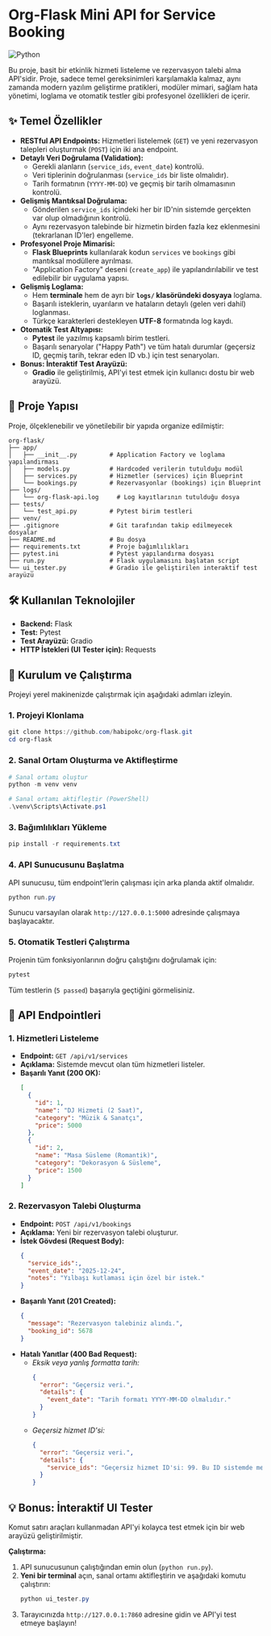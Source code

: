 # Org-Flask Mini API for Service Booking

![Python](https://img.shields.io/badge/python-3.11-blue.svg)

Bu proje, basit bir etkinlik hizmeti listeleme ve rezervasyon talebi alma API'sidir. Proje, sadece temel gereksinimleri karşılamakla kalmaz, aynı zamanda modern yazılım geliştirme pratikleri, modüler mimari, sağlam hata yönetimi, loglama ve otomatik testler gibi profesyonel özellikleri de içerir.

## ✨ Temel Özellikler

- **RESTful API Endpoints:** Hizmetleri listelemek (`GET`) ve yeni rezervasyon talepleri oluşturmak (`POST`) için iki ana endpoint.
- **Detaylı Veri Doğrulama (Validation):**
  - Gerekli alanların (`service_ids`, `event_date`) kontrolü.
  - Veri tiplerinin doğrulanması (`service_ids` bir liste olmalıdır).
  - Tarih formatının (`YYYY-MM-DD`) ve geçmiş bir tarih olmamasının kontrolü.
- **Gelişmiş Mantıksal Doğrulama:**
  - Gönderilen `service_ids` içindeki her bir ID'nin sistemde gerçekten var olup olmadığının kontrolü.
  - Aynı rezervasyon talebinde bir hizmetin birden fazla kez eklenmesini (tekrarlanan ID'ler) engelleme.
- **Profesyonel Proje Mimarisi:**
  - **Flask Blueprints** kullanılarak kodun `services` ve `bookings` gibi mantıksal modüllere ayrılması.
  - "Application Factory" deseni (`create_app`) ile yapılandırılabilir ve test edilebilir bir uygulama yapısı.
- **Gelişmiş Loglama:**
  - Hem **terminale** hem de ayrı bir **`logs/` klasöründeki dosyaya** loglama.
  - Başarılı isteklerin, uyarıların ve hataların detaylı (gelen veri dahil) loglanması.
  - Türkçe karakterleri destekleyen **UTF-8** formatında log kaydı.
- **Otomatik Test Altyapısı:**
  - **Pytest** ile yazılmış kapsamlı birim testleri.
  - Başarılı senaryolar ("Happy Path") ve tüm hatalı durumlar (geçersiz ID, geçmiş tarih, tekrar eden ID vb.) için test senaryoları.
- **Bonus: İnteraktif Test Arayüzü:**
  - **Gradio** ile geliştirilmiş, API'yi test etmek için kullanıcı dostu bir web arayüzü.

## 📂 Proje Yapısı

Proje, ölçeklenebilir ve yönetilebilir bir yapıda organize edilmiştir:

```
org-flask/
├── app/
│   ├── __init__.py         # Application Factory ve loglama yapılandırması
│   ├── models.py           # Hardcoded verilerin tutulduğu modül
│   ├── services.py         # Hizmetler (services) için Blueprint
│   └── bookings.py         # Rezervasyonlar (bookings) için Blueprint
├── logs/
│   └── org-flask-api.log     # Log kayıtlarının tutulduğu dosya
├── tests/
│   └── test_api.py         # Pytest birim testleri
├── venv/
├── .gitignore              # Git tarafından takip edilmeyecek dosyalar
├── README.md               # Bu dosya
├── requirements.txt        # Proje bağımlılıkları
├── pytest.ini              # Pytest yapılandırma dosyası
├── run.py                  # Flask uygulamasını başlatan script
└── ui_tester.py            # Gradio ile geliştirilen interaktif test arayüzü
```

## 🛠️ Kullanılan Teknolojiler

- **Backend:** Flask
- **Test:** Pytest
- **Test Arayüzü:** Gradio
- **HTTP İstekleri (UI Tester için):** Requests

## 🚀 Kurulum ve Çalıştırma

Projeyi yerel makinenizde çalıştırmak için aşağıdaki adımları izleyin.

### 1. Projeyi Klonlama

```powershell
git clone https://github.com/habipokc/org-flask.git
cd org-flask
```

### 2. Sanal Ortam Oluşturma ve Aktifleştirme

```powershell
# Sanal ortamı oluştur
python -m venv venv

# Sanal ortamı aktifleştir (PowerShell)
.\venv\Scripts\Activate.ps1
```

### 3. Bağımlılıkları Yükleme

```powershell
pip install -r requirements.txt
```

### 4. API Sunucusunu Başlatma

API sunucusu, tüm endpoint'lerin çalışması için arka planda aktif olmalıdır.

```powershell
python run.py
```
Sunucu varsayılan olarak `http://127.0.0.1:5000` adresinde çalışmaya başlayacaktır.

### 5. Otomatik Testleri Çalıştırma

Projenin tüm fonksiyonlarının doğru çalıştığını doğrulamak için:

```powershell
pytest
```
Tüm testlerin (`5 passed`) başarıyla geçtiğini görmelisiniz.

## 📖 API Endpointleri

### 1. Hizmetleri Listeleme

- **Endpoint:** `GET /api/v1/services`
- **Açıklama:** Sistemde mevcut olan tüm hizmetleri listeler.
- **Başarılı Yanıt (200 OK):**
  ```json
  [
    {
      "id": 1,
      "name": "DJ Hizmeti (2 Saat)",
      "category": "Müzik & Sanatçı",
      "price": 5000
    },
    {
      "id": 2,
      "name": "Masa Süsleme (Romantik)",
      "category": "Dekorasyon & Süsleme",
      "price": 1500
    }
  ]
  ```

### 2. Rezervasyon Talebi Oluşturma

- **Endpoint:** `POST /api/v1/bookings`
- **Açıklama:** Yeni bir rezervasyon talebi oluşturur.
- **İstek Gövdesi (Request Body):**
  ```json
  {
    "service_ids":,
    "event_date": "2025-12-24",
    "notes": "Yılbaşı kutlaması için özel bir istek."
  }
  ```
- **Başarılı Yanıt (201 Created):**
  ```json
  {
    "message": "Rezervasyon talebiniz alındı.",
    "booking_id": 5678
  }
  ```
- **Hatalı Yanıtlar (400 Bad Request):**
  - _Eksik veya yanlış formatta tarih:_
    ```json
    {
      "error": "Geçersiz veri.",
      "details": {
        "event_date": "Tarih formatı YYYY-MM-DD olmalıdır."
      }
    }
    ```
  - _Geçersiz hizmet ID'si:_
    ```json
    {
      "error": "Geçersiz veri.",
      "details": {
        "service_ids": "Geçersiz hizmet ID'si: 99. Bu ID sistemde mevcut değil."
      }
    }
    ```

## 💡 Bonus: İnteraktif UI Tester

Komut satırı araçları kullanmadan API'yi kolayca test etmek için bir web arayüzü geliştirilmiştir.

**Çalıştırma:**
1.  API sunucusunun çalıştığından emin olun (`python run.py`).
2.  **Yeni bir terminal** açın, sanal ortamı aktifleştirin ve aşağıdaki komutu çalıştırın:
    ```powershell
    python ui_tester.py
    ```
3.  Tarayıcınızda `http://127.0.0.1:7860` adresine gidin ve API'yi test etmeye başlayın!